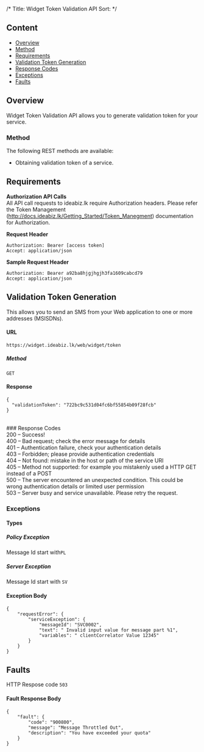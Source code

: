/*
Title: Widget Token Validation API
Sort: 
*/

## Content

* [Overview](#overview)
* [Method](#method)
* [Requirements](#authorization-api-calls)
* [Validation Token Generation](#Validation-Token-Generation)
* [Response Codes](#response-codes)
* [Exceptions](#exceptions)
* [Faults](#faults)

## Overview
Widget Token Validation API allows you to generate validation token for your service.

### Method

The following REST methods are available: 
+  Obtaining validation token of a service.

## Requirements</br>

**Authorization API Calls**</br>
All API call requests to ideabiz.lk require Authorization headers. Please refer the Token Management (http://docs.ideabiz.lk/Getting_Started/Token_Manegment) documentation for Authorization. 

**Request Header**
```
Authorization: Bearer [access token] 
Accept: application/json
```
 
**Sample Request Header**
```
Authorization: Bearer a92ba8hjgjhgjh3fa1609cabcd79
Accept: application/json
```

## Validation Token Generation

This allows you to send an SMS from your Web application to one or more addresses (MSISDNs).

#### URL
```
https://widget.ideabiz.lk/web/widget/token 
```

##### Method
```
GET
```

#### Response
```
{
  "validationToken": "722bc9c531d04fc6bf55854b09f28fcb"
}
```

<br>
### Response Codes
 <br>
200 – Success!<br>
400 – Bad request; check the error message for details<br>
401 – Authentication failure, check your authentication details<br>
403 – Forbidden; please provide authentication credentials<br>
404 – Not found: mistake in the host or path of the service URI<br>
405 – Method not supported: for example you mistakenly used a HTTP GET instead of a POST<br>
500 – The server encountered an unexpected condition. This could be wrong authentication details or limited user permission<br>
503 – Server busy and service unavailable. Please retry the request.<br>
 


### Exceptions

#### Types

##### Policy Exception

Message Id start with<code>PL</code>

##### Server Exception

Message Id start with <code>SV</code>

 

#### Exception Body
```
{
    "requestError": {
        "serviceException": {
            "messageId": "SVC0002",
            "text": " Invalid input value for message part %1",
            "variables": " clientCorrelator Value 12345"
        }
    }
}
```

## Faults

HTTP Respose code <code>503</code>
 
#### Fault Response Body
```
{
    "fault": {
        "code": "900800",
        "message": "Message Throttled Out",
        "description": "You have exceeded your quota"
    }
}
```

